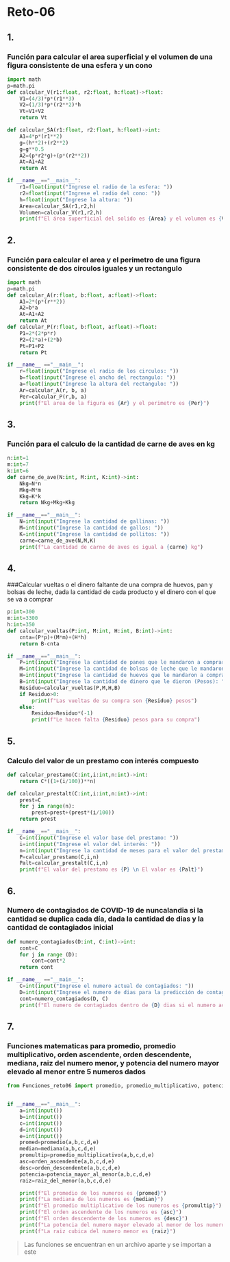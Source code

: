 # Reto-06

## 1. 
### Función para calcular el area superficial y el volumen de una figura consistente de una esfera y un cono

```python
import math
p=math.pi
def calcular_V(r1:float, r2:float, h:float)->float:
    V1=(4/3)*p*(r1**3)
    V2=(1/3)*p*(r2**2)*h
    Vt=V1+V2
    return Vt

def calcular_SA(r1:float, r2:float, h:float)->int:
    A1=4*p*(r1**2)
    g=(h**2)+(r2**2)
    g=g**0.5
    A2=(p*r2*g)+(p*(r2**2))
    At=A1+A2
    return At

if __name__=="__main__":
    r1=float(input("Ingrese el radio de la esfera: "))
    r2=float(input("Ingrese el radio del cono: "))
    h=float(input("Ingrese la altura: "))
    Area=calcular_SA(r1,r2,h)
    Volumen=calcular_V(r1,r2,h)
    print(f"El área superficial del solido es {Area} y el volumen es {Volumen}")

```

## 2.
### Función para calcular el area y el perimetro de una figura consistente de dos circulos iguales y un rectangulo
``` python
import math
p=math.pi
def calcular_A(r:float, b:float, a:float)->float:
    A1=2*(p*(r**2))
    A2=b*a
    At=A1+A2
    return At
def calcular_P(r:float, b:float, a:float)->float:
    P1=2*(2*p*r)
    P2=(2*a)+(2*b)
    Pt=P1+P2
    return Pt

if __name__ =="__main__":
    r=float(input("Ingrese el radio de los circulos: "))
    b=float(input("Ingrese el ancho del rectangulo: "))
    a=float(input("Ingrese la altura del rectangulo: "))
    Ar=calcular_A(r, b, a)
    Per=calcular_P(r,b, a)
    print(f"El area de la figura es {Ar} y el perimetro es {Per}")
```

## 3.
### Función para el calculo de la cantidad de carne de aves en kg
``` python
n:int=1
m:int=7
k:int=6
def carne_de_ave(N:int, M:int, K:int)->int:
    Nkg=N*n
    Mkg=M*m
    Kkg=K*k
    return Nkg+Mkg+Kkg

if __name__=="__main__":
    N=int(input("Ingrese la cantidad de gallinas: "))
    M=int(input("Ingrese la cantidad de gallos: "))
    K=int(input("Ingrese la cantidad de pollitos: "))
    carne=carne_de_ave(N,M,K)
    print(f"La cantidad de carne de aves es igual a {carne} kg")
```
## 4.
###Calcular vueltas o el dinero faltante de una compra de huevos, pan y bolsas de leche, dada la cantidad de cada producto y el dinero con el que se va a comprar
``` python
p:int=300
m:int=3300
h:int=350
def calcular_vueltas(P:int, M:int, H:int, B:int)->int:
    cnta=(P*p)+(M*m)+(H*h)
    return B-cnta

if __name__=="__main__":
    P=int(input("Ingrese la cantidad de panes que le mandaron a comprar: "))
    M=int(input("Ingrese la cantidad de bolsas de leche que le mandaron a comprar: "))
    H=int(input("Ingrese la cantidad de huevos que le mandaron a comprar: "))
    B=int(input("Ingrese la cantidad de dinero que le dieron (Pesos): "))
    Residuo=calcular_vueltas(P,M,H,B)
    if Residuo>0:
        print(f"Las vueltas de su compra son {Residuo} pesos")
    else:
        Residuo=Residuo*(-1)
        print(f"Le hacen falta {Residuo} pesos para su compra")
```

## 5.
### Calculo del valor de un prestamo con interés compuesto
``` python
def calcular_prestamo(C:int,i:int,n:int)->int:
    return C*((1+(i/100))**n)

def calcular_prestalt(C:int,i:int,n:int)->int:
    prest=C
    for j in range(n):
        prest=prest+(prest*(i/100))
    return prest

if __name__=="__main__":
    C=int(input("Ingrese el valor base del prestamo: "))
    i=int(input("Ingrese el valor del interés: "))
    n=int(input("Ingrese la cantidad de meses para el valor del prestamo: "))
    P=calcular_prestamo(C,i,n)
    Palt=calcular_prestalt(C,i,n)
    print(f"El valor del prestamo es {P} \n El valor es {Palt}")
```
## 6.
### Numero de contagiados de COVID-19 de nuncalandia si la cantidad se duplica cada día, dada la cantidad de dias y la cantidad de contagiados inicial
``` python
def numero_contagiados(D:int, C:int)->int:
    cont=C
    for j in range (D):
        cont=cont*2
    return cont

if __name__ =="__main__":
    C=int(input("Ingrese el numero actual de contagiados: "))
    D=int(input("Ingrese el numero de dias para la predicción de contagiados: "))
    cont=numero_contagiados(D, C)
    print(f"El numero de contagiados dentro de {D} dias si el numero actual son {C} contagiados serán {cont}")
```
## 7.
### Funciones matematicas para promedio, promedio multiplicativo, orden ascendente, orden descendente, mediana, raiz del numero menor, y potencia del numero mayor elevado al menor entre 5 numeros dados
``` python
from Funciones_reto06 import promedio, promedio_multiplicativo, potencia_mayor_al_menor, orden_ascendente, orden_descendente, mediana, raiz_del_menor


if __name__=="__main__":
    a=int(input())
    b=int(input())
    c=int(input())
    d=int(input())
    e=int(input())
    promed=promedio(a,b,c,d,e)
    median=mediana(a,b,c,d,e)
    promultip=promedio_multiplicativo(a,b,c,d,e)
    asc=orden_ascendente(a,b,c,d,e)
    desc=orden_descendente(a,b,c,d,e)
    potencia=potencia_mayor_al_menor(a,b,c,d,e)
    raiz=raiz_del_menor(a,b,c,d,e)

    print(f"El promedio de los numeros es {promed}")
    print(f"La mediana de los numeros es {median}")
    print(f"El promedio multiplicativo de los numeros es {promultip}")
    print(f"El orden ascendente de los numeros es {asc}")
    print(f"El orden descendente de los numeros es {desc}")
    print(f"La potencia del numero mayor elevado al menor de los numeros es {potencia}")
    print(f"La raiz cubica del numero menor es {raiz}")

```
>Las funciones se encuentran en un archivo aparte y se importan a este
